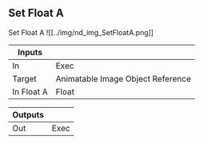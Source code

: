 ## Set Float A
Set Float A
![[../img/nd_img_SetFloatA.png]]

|Inputs||
|--|--|
| In | Exec |
| Target | Animatable Image Object Reference |
| In Float A | Float |

|Outputs||
|--|--|
| Out | Exec |
